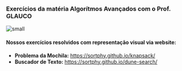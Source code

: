 ### Exercícios da matéria Algorítmos Avançados com o Prof. GLAUCO
![small](https://github.com/user-attachments/assets/dfa8daec-2315-43f6-b0aa-941528ac7bc9)

#### Nossos exercícios resolvidos com representação visual via website:
- **Problema da Mochila:** https://sortphy.github.io/knapsack/
- **Buscador de Texto:** https://sortphy.github.io/dune-search/
